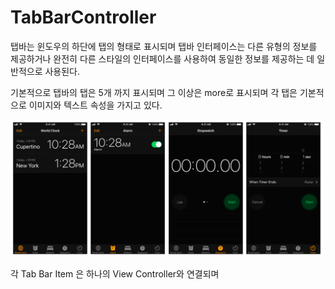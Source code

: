 # TabBarController

탭바는 윈도우의 하단에 탭의 형태로 표시되며 탭바 인터페이스는 다른 유형의 정보를 제공하거나 완전히 다른 스타일의 인터페이스를 사용하여 동일한 정보를 제공하는 데 일반적으로 사용된다.

기본적으로 탭바의 탭은 5개 까지 표시되며 그 이상은 more로 표시되며
각 탭은 기본적으로 이미지와 텍스트 속성을 가지고 있다.

<img src="/Img/Class/tabBar.png" title="UITabBarController" width="500px" float="center">

각 Tab Bar Item 은 하나의 View Controller와 연결되며
